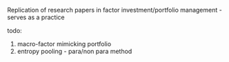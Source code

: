 Replication of research papers in factor investment/portfolio management - serves as a practice

todo: 
  1. macro-factor mimicking portfolio
  2. entropy pooling - para/non para method

